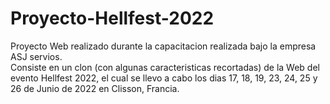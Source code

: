# Proyecto-Hellfest-2022
     
Proyecto Web realizado durante la capacitacion realizada bajo la empresa ASJ servios.     
Consiste en un clon (con algunas caracteristicas recortadas) de la Web del evento Hellfest 2022, el cual se llevo a cabo los dias 17, 18, 19, 23, 24, 25 y 26 de Junio de 2022 en Clisson, Francia.     
     
     
